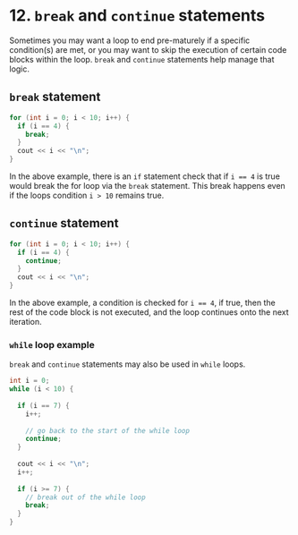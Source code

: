 # 12. `break` and `continue` statements

Sometimes you may want a loop to end pre-maturely if a specific condition(s) are met, or you may want to skip the execution of certain code blocks within the loop. `break` and `continue` statements help manage that logic.

## `break` statement

```c++
for (int i = 0; i < 10; i++) {
  if (i == 4) {
    break;
  }
  cout << i << "\n";
}
```

In the above example, there is an `if` statement check that if `i == 4` is true would break the for loop via the `break` statement. This break happens even if the loops condition `i > 10` remains true.

## `continue` statement

```c++
for (int i = 0; i < 10; i++) {
  if (i == 4) {
    continue;
  }
  cout << i << "\n";
}
```

In the above example, a condition is checked for `i == 4`, if true, then the rest of the code block is not executed, and the loop continues onto the next iteration. 

### `while` loop example

`break` and `continue` statements may also be used in `while` loops.

```c++
int i = 0;
while (i < 10) {
  
  if (i == 7) {
    i++;
    
    // go back to the start of the while loop
    continue;
  }
  
  cout << i << "\n";
  i++;
  
  if (i >= 7) {
    // break out of the while loop
    break;
  }
}
```
